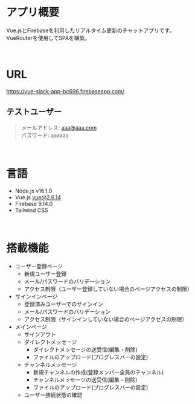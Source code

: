 # アプリ概要
Vue.jsとFirebaseを利用したリアルタイム更新のチャットアプリです。 <br>
VueRouterを使用してSPAを構築。

<br>

# URL

https://vue-slack-app-bc696.firebaseapp.com/

## テストユーザー
> メールアドレス: aaa@aaa.com <br>
> パスワード: aaaaaa <br>

<br>

# 言語
- Node.js v16.1.0 <br>
- Vue.js vue@2.6.14 <br>
- Firebase 9.14.0 <br>
- Tailwind CSS <br>

<br>

# 搭載機能
- ユーザー登録ページ
  - 新規ユーザー登録
  - メール/パスワードのバリデーション
  - アクセス制限（ユーザー登録していない場合のページアクセスの制限）
- サインインページ
  - 登録済みユーザーでのサインイン
  - メール/パスワードのバリデーション
  - アクセス制限（サインインしていない場合のページアクセスの制限）
- メインページ
  - サインアウト
  - ダイレクトメッセージ
    - ダイレクトメッセージの送受信(編集・削除)
    - ファイルのアップロード(プログレスバーの設定)
  - チャンネルメッセージ
    - 新規チャンネルの作成(登録メンバー全員のチャンネル)
    - チャンネルメッセージの送受信(編集・削除)
    - ファイルのアップロード(プログレスバーの設定)  
  - ユーザー接続状態の確認
